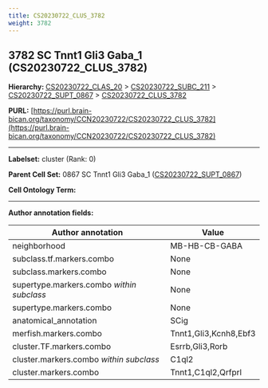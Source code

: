 ```yaml
---
title: CS20230722_CLUS_3782
weight: 3782
---
```

## 3782 SC Tnnt1 Gli3 Gaba_1 (CS20230722_CLUS_3782)
<b>Hierarchy: </b>
[CS20230722_CLAS_20](../CS20230722_CLAS_20) >
[CS20230722_SUBC_211](../CS20230722_SUBC_211) >
[CS20230722_SUPT_0867](../CS20230722_SUPT_0867) >
[CS20230722_CLUS_3782](../CS20230722_CLUS_3782)

**PURL:** [https://purl.brain-bican.org/taxonomy/CCN20230722/CS20230722_CLUS_3782](https://purl.brain-bican.org/taxonomy/CCN20230722/CS20230722_CLUS_3782)

---


**Labelset:** cluster (Rank: 0)

**Parent Cell Set:** 0867 SC Tnnt1 Gli3 Gaba_1 ([CS20230722_SUPT_0867](../CS20230722_SUPT_0867))



**Cell Ontology Term:** 

[MARKER GENES.]: #


---

[TRANSFERRED ANNOTATIONS.]: #


[AUTHOR ANNOTATION FIELDS.]: #


**Author annotation fields:**

| Author annotation | Value |
|-------------------|-------|
|neighborhood|MB-HB-CB-GABA|
|subclass.tf.markers.combo|None|
|subclass.markers.combo|None|
|supertype.markers.combo _within subclass_|None|
|supertype.markers.combo|None|
|anatomical_annotation|SCig|
|merfish.markers.combo|Tnnt1,Gli3,Kcnh8,Ebf3|
|cluster.TF.markers.combo|Esrrb,Gli3,Rorb|
|cluster.markers.combo _within subclass_|C1ql2|
|cluster.markers.combo|Tnnt1,C1ql2,Qrfprl|
